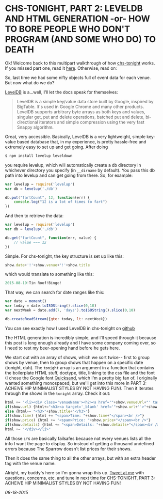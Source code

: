 CHS-TONIGHT, PART 2: LEVELDB AND HTML GENERATION -or- HOW TO BORE PEOPLE WHO DON'T PROGRAM (AND SOME WHO DO) TO DEATH
===

Ok! Welcome back to this multipart walkthrough of how [chs-tonight](http://chs-tonight) works. If you missed part one, read it [here](http://xoxodan.com/posts/CHS-TONIGHT%2C-PART-1%3A-HOW-DO%3F). Otherwise, read on:

So, last time we had some nifty objects full of event data for each venue. But now what do we do?

[LevelDB](http://leveldb.org/) is a...well, I'll let the docs speak for themselves:

>LevelDB is a simple key/value data store built by Google, inspired by BigTable. It's used in Google Chrome and many other 
>products. LevelDB supports arbitrary byte arrays as both keys and values, singular get, put and delete operations, batched put
>and delete, bi-directional iterators and simple compression using the very fast Snappy algorithm.

Great, very accessible. Basically, LevelDB is a very lightweight, simple key-value based database that, in my experience, is pretty hassle-free and extremely easy to set up and get going. After doing

```js
$ npm install levelup leveldown
```

you require levelup, which will automatically create a db directory in whichever directory you specify (in `__dirname` by default). You pass this db path into levelup and can get going from there. So, for example:

```js
var levelup = require('levelup')
var db = levelup('./db')

db.put("fartCount", 12, function(err) {
	console.log("12 is a lot of times to fart")
})
```

And then to retrieve the data:

```js
var levelup = require('levelup')
var db = levelup('./db')

db.get("fartCount", function(err, value) {
	// value === 12
})
```

Simple. For chs-tonight, the key structure is set up like this: 

```js
show.date+'!'+show.venue+'!'+show.title
```

which would translate to something like this:

```js
2015-08-19!Tin Roof!Bingo!
```

That way, we can search for date ranges like this:

```js
var date = moment()
var today = date.toISOString().slice(0,10)
var nextWeek = date.add(7, 'days').toISOString().slice(0,10)

db.createReadStream({gte: today, lt: nextWeek})
```

You can see exactly how I used LevelDB in chs-tonight on [github](https://github.com/DanHanf/chs-source/blob/master/show.js)

The HTML generation is incredibly simple, and I'll speed through it because this post is long enough already and I have some company coming over, so I need to rest my beer-opening hand before he gets here.

We start out with an array of shows, which we sort twice-- first to group shows by venue, then to group shows that happen on a specific date (tonight, duh). The `tonight` array is an argument in a function that contains the boilerplate HTML stuff, doctype, title, linking to the css file and the font (I chose the Google font [Quicksand](https://www.google.com/fonts/specimen/Quicksand), which I'm a pretty big fan of. I originally wanted something monospaced, but we'll get into this more in PART 3: ACHEIVE HIP MINIMALIST STYLES BY NOT HAVING FUN). Then it iterates through the shows in the `tonight` array. Check it out:

```js
html += "<li><div class='venueName'><h2><a href='"+show.venueUrl+"' target='_blank'>"+show.venue+"</a></h2></div>"
if(show.url) {html+="<h3><a target='_blank' href='"+show.url+"'>"+show.title+"</a></h3>"}
else {html+= "<h3>"+show.title+"</h3>"}
if(show.time) {html += "<span>Time: "+show.time+"</span><br />"}
if(show.price) {html += "<span>Price: "+show.price+"</span><br />"}
if(show.details) {html += "<span>Details: "+show.details+"</span><br />"}
html += "</div></li>"
```

All those `if`s are basically failsafes because not every venues lists all the info I want the page to display. So instead of getting a thousand undefined errors because The Sparrow doesn't list prices for their shows.

Then it does the same thing to all the other arrays, but with an extra header tag with the venue name.

Alright, my buddy's here so I'm gonna wrap this up. [Tweet at me](https://twitter.com/drdemsyn) with questions, concerns, etc. and tune in next time for CHS-TONIGHT, PART 3: ACHEIVE HIP MINIMALIST STYLES BY NOT HAVING FUN!

*08-18-2015*

